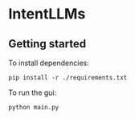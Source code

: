 # IntentLLMs


## Getting started
To install dependencies:
```
pip install -r ./requirements.txt
```

To run the gui:
```
python main.py
```